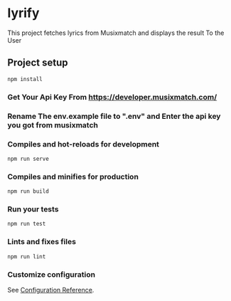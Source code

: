 # lyrify

This project fetches lyrics from Musixmatch and displays the result To the User 

## Project setup
```
npm install
```
### Get Your Api Key From https://developer.musixmatch.com/


### Rename The env.example file to ".env" and Enter the api key you got from musixmatch


### Compiles and hot-reloads for development
```
npm run serve
```

### Compiles and minifies for production
```
npm run build
```

### Run your tests
```
npm run test
```

### Lints and fixes files
```
npm run lint
```

### Customize configuration
See [Configuration Reference](https://cli.vuejs.org/config/).
